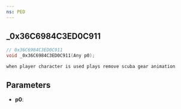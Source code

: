 ```yaml
---
ns: PED
---
```

## _0x36C6984C3ED0C911

```c
// 0x36C6984C3ED0C911
void _0x36C6984C3ED0C911(Any p0);
```

```
when player character is used plays remove scuba gear animation  
```

## Parameters
* **p0**: 


